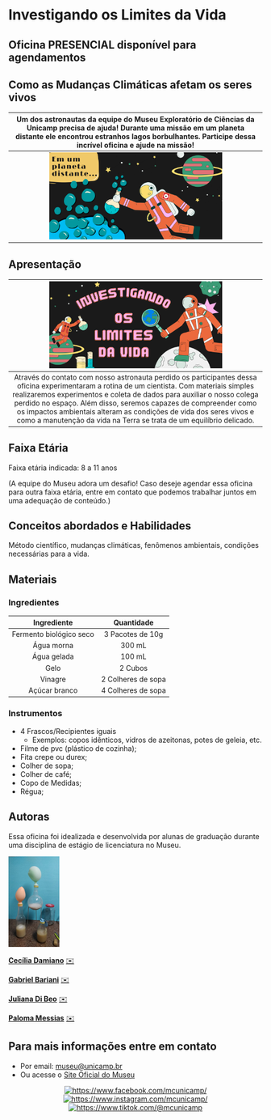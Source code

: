 #  Investigando os Limites da Vida 

## Oficina PRESENCIAL disponível para agendamentos

## Como as Mudanças Climáticas afetam os seres vivos

|Um dos astronautas da equipe do Museu Exploratório de Ciências da Unicamp precisa de ajuda! Durante uma missão em um planeta distante ele encontrou estranhos lagos borbulhantes. Participe dessa incrível oficina e ajude na missão!|
| :------:|
|<img src="vida2.png" width="70%" height="40%">|

## Apresentação

|<img src="vida.png" width="70%" height="70%">|
| :------:|
|Através do contato com nosso astronauta perdido os participantes dessa oficina experimentaram a rotina de um cientista. Com materiais simples realizaremos experimentos e coleta de dados para auxiliar o nosso colega perdido no espaço. Além disso, seremos capazes de compreender como os impactos ambientais alteram as condições de vida dos seres vivos e como a manutenção da vida na Terra se trata de um equilíbrio delicado.|


## Faixa Etária
Faixa etária indicada: 8 a 11 anos

(A equipe do Museu adora um desafio! Caso deseje agendar essa oficina para outra faixa etária, entre em contato que podemos trabalhar juntos em uma adequação de conteúdo.)

## Conceitos abordados e Habilidades
Método científico, mudanças climáticas, fenômenos ambientais, condições necessárias para a vida.

## Materiais
### Ingredientes

| Ingrediente | Quantidade  |
|:-----------:|:-------------:|
|Fermento biológico seco| 3 Pacotes de 10g|
|Água morna | 300 mL|
|Água gelada | 100 mL |
|Gelo| 2 Cubos|
|Vinagre | 2 Colheres de sopa|
|Açúcar branco | 4 Colheres de sopa|

### Instrumentos

- 4 Frascos/Recipientes iguais 
  - Exemplos: copos idênticos, vidros de azeitonas, potes de geleia, etc. 
- Filme de pvc (plástico de cozinha);
- Fita crepe ou durex;
- Colher de sopa;
- Colher de café;
- Copo de Medidas;
- Régua;


## Autoras
Essa oficina foi idealizada e desenvolvida por alunas de graduação durante uma disciplina de estágio de licenciatura no Museu.

  <img src="levs.jpeg" width="20%" height="20%">

**[Cecília Damiano](http://lattes.cnpq.br/5058348826136179)** 
[✉️](mailto:c195629@dac.unicamp.br)

**[Gabriel Bariani](https://www.linkedin.com/in/gabriel-ant%C3%B4nio-de-oliveira-bariani/)** 
[✉️](mailto:gabrielbariani@gmail.com)

**[Juliana Di Beo](https://www.linkedin.com/in/julianadibeo/)** 
[✉️](mailto:j200398@dac.unicamp.br)

**[Paloma Messias](http://lattes.cnpq.br/0485200457965458)** 
[✉️](mailto:p204297@dac.unicamp.br)


## Para mais informações entre em contato

* Por email: museu@unicamp.br
* Ou acesse o [Site Oficial do Museu](https://www.mc.unicamp.br/visite)

<div align="center">
  <a href="https://www.facebook.com/mcunicamp/">
    <img src="../facebook-ícone.png" alt="https://www.facebook.com/mcunicamp/" width="5%" height="5%"> 
  <a href="https://www.instagram.com/mcunicamp/">
    <img src="../instagram-ícone.png" alt="https://www.instagram.com/mcunicamp/" width="5%" height="5%"> 
  <a href="https://www.tiktok.com/@mcunicamp">
    <img src="../tiktok-ícone.png" alt="https://www.tiktok.com/@mcunicamp" width="5%" height="5%">
